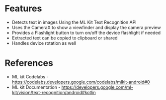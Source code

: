# Features

- Detects text in images Using the ML Kit Text Recognition API
- Uses the CameraX to show a viewfinder and display the camera preview 
- Provides a Flashlight button to turn on/off the device flashlight if needed
- Extracted text can be copied to clipboard or shared 
- Handles device rotation as well 

# References
- ML kit Codelabs - https://codelabs.developers.google.com/codelabs/mlkit-android#0
- ML kit Documentation - https://developers.google.com/ml-kit/vision/text-recognition/android#kotlin
